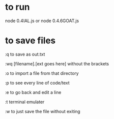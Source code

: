 # to run

node 0.4IAL.js
or 
node 0.4.6GOAT.js

# to save files

:q to save as out.txt


:wq [filename].[ext goes here] without the brackets

:o to import a file from that directory

:p to see every line of code/text

:e to go back and edit a line

:t terminal emulater

:w to just save the file without exiting
